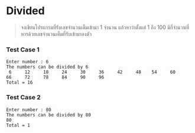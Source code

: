 # Divided
>  จงเขียนโปรแกรมที่รับเลขจำนวนเต็มเข้ามา 1 จำนวน แล้วหาว่าตั้งแต่ 1  ถึง 100 มีกี่จำนวนที่หารด้วยเลขจำนวนเต็มที่รับเข้ามาลงตัว

### Test Case 1
```
Enter number : 6
The numbers can be divided by 6
 6     12     18     24     30     36     42     48    54     60     66     72     78     84     90     96
Total = 16
```
### Test Case 2
```
Enter number : 80
The numbers can be divided by 80
80
Total = 1
```
